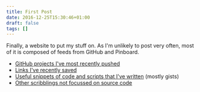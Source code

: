 ```yaml
---
title: First Post
date: 2016-12-25T15:30:46+01:00
draft: false
tags: []
---
```


Finally, a website to put my stuff on. As I'm unlikely to post
very often, most of it is composed of feeds from GitHub and
Pinboard.

<!--more-->

- [GitHub projects I've most recently pushed][posts]
- [Links I've recently saved](/link)
- [Useful snippets of code and scripts that I've written](/snippet)
  (mostly gists)
- [Other scribblings not focussed on source code](/post)


[posts]: /post